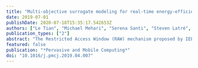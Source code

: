 ```yaml
---
title: "Multi-objective surrogate modeling for real-time energy-efficient station grouping in IEEE 802.11ah"
date: 2019-07-01
publishDate: 2020-07-18T15:35:17.542653Z
authors: ["Le Tian", "Michael Mehari", "Serena Santi", "Steven Latré", "Eli De Poorter", "Jeroen Famaey"]
publication_types: ["2"]
abstract: "The Restricted Access Window (RAW) mechanism proposed by IEEE 802.11ah promises to address one of the major problems of the Internet of Things (IoT): high channel contention in large-scale densely deployed sensor networks. The RAW feature allows the Access Point (AP) to divide stations into different groups, with only the stations in the same group being allowed to access the channel simultaneously. Existing station grouping strategies only support homogeneous scenarios, where all sensor stations have the same fixed data transmission interval, modulation and coding scheme (MCS) and packet size. In this paper, we present two contributions to address this issue. First, we propose a surrogate modeling methodology to predict RAW performance for both throughput and energy efficiency given specific network conditions and RAW configuration parameters. The models are fast to train and can be solved in real-time. Second, we extend the original version of Model-Based RAW Optimization Algorithm (MoROA) which only focused on throughput. The extended MoROA uses the surrogate models to determine the optimal RAW configuration for both throughput and energy efficiency in real-time through multi-objective optimization. We compare the accuracy of our surrogate model to simulation results. Performance of MoROA is compared to existing RAW optimization algorithms and traditional 802.11 channel access methods. The results show that the trained surrogate models can accurately predict RAW performance with a relative error less than 7% and 10% for 90% and 95% of the RAW configurations respectively. Compare to the traditional 802.11 channel access functions, by using the objective weight and assigning stations into homogeneous groups, MoROA achieves either 65% higher throughput, or 96% less energy consumption, or a weighted solution in between, in dense heterogeneous networks."
featured: false
publication: "*Pervasive and Mobile Computing*"
doi: "10.1016/j.pmcj.2019.04.007"
---
```


